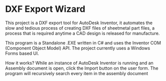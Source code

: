 # DXF Export Wizard
This project is a DXF export tool for AutoDesk Inventor, it automates the slow and tedious process of creating DXF files of sheetmetal part files, a process that is required anytime a CAD design is released for manufacture.

This program is a Standalone .EXE written in C# and uses the Inventor COM (Component Object Model) API. The project currently uses a Windows Forms based UI.

How it works?
While an instance of AutoDesk Inventor is running and an Assembly document is open, click the Import button on the user form. The program will recursively search every item in the assembly document 

